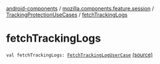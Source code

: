 [android-components](../../index.md) / [mozilla.components.feature.session](../index.md) / [TrackingProtectionUseCases](index.md) / [fetchTrackingLogs](./fetch-tracking-logs.md)

# fetchTrackingLogs

`val fetchTrackingLogs: `[`FetchTrackingLogUserCase`](-fetch-tracking-log-user-case/index.md) [(source)](https://github.com/mozilla-mobile/android-components/blob/master/components/feature/session/src/main/java/mozilla/components/feature/session/TrackingProtectionUseCases.kt#L47)